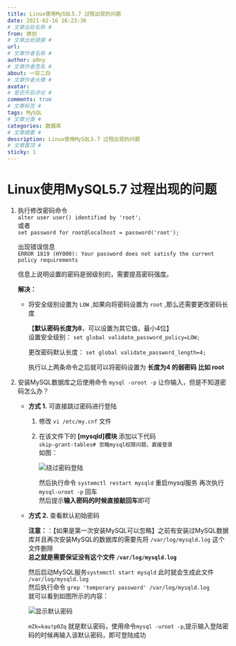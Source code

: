 ```yaml
---
title: Linux使用MySQL5.7 过程出现的问题
date: 2021-02-16 16:23:36
# 文章出处名称 #
from: 原创
# 文章出处链接 #
url:
# 文章作者名称 #
author: p0ny
# 文章作者签名 #
about: 一穷二白
# 文章作者头像 #
avatar:
# 是否开启评论 #
comments: true
# 文章标签 #
tags: MySQL
# 文章分类 #
categories: 数据库
# 文章摘要 #
description: Linux使用MySQL5.7 过程出现的问题
# 文章置顶 #
sticky: 1
---
```

# Linux使用MySQL5.7 过程出现的问题
1. 执行修改密码命令  
`alter user user() identified by 'root';`  
或者  
`set password for root@localhost = password('root');`   

    出现错误信息  
    `ERROR 1819 (HY000): Your password does not satisfy the current policy requirements
    `
    
    信息上说明设置的密码是弱级别的，需要提高密码强度。

    
   **解决：**
    -  将安全级别设置为 `LOW` ,如果向将密码设置为 `root` ,那么还需要更改密码长度
    
        【**默认密码长度为8**，可以设置为其它值，最小4位】  
        设置安全级别：
        `set global validate_password_policy=LOW;`  
        
        更改密码默认长度： 
        `set global validate_password_length=4;`
        
        执行以上两条命令之后就可以将密码设置为 **长度为4 的弱密码 比如 root**
        


2. 安装MySQL数据库之后使用命令 `mysql -uroot -p` 让你输入，但是不知道密码怎么办？  
    - **方式 1.** 可直接跳过密码进行登陆   
      1. 修改 `vi /etc/my.cnf` 文件
      2. 在该文件下的 **[mysqld]模块** 添加以下代码  
      `skip-grant-tables# 忽略mysql权限问题，直接登录`  
      如图：
      
          ![绕过密码登陆](https://gitee.com/coder_p0ny/md-nice-markdown_pic/raw/master/2021-5-24/1621832433778-image.png)
          
          然后执行命令 `systemctl restart mysqld` 重启mysql服务
      再次执行`mysql-uroot -p` 回车  
      然后提示**输入密码的时候直接敲回车**即可
      
    - **方式 2.** 查看默认初始密码  
    
        **注意：**：【如果是第一次安装MySQL可以忽略】之前有安装过MySQL数据库并且再次安装MySQL的数据库的需要先将 `/var/log/mysqld.log` 这个文件删除  
        **总之就是需要保证没有这个文件 `/var/log/mysqld.log`**
    
        然后启动MySQL服务`systemctl start mysqld` 
        此时就会生成此文件 `/var/log/mysqld.log`  
        然后执行命令 `grep 'temporary password' /var/log/mysqld.log`  
        就可以看到如图所示的内容：
    
        ![显示默认密码](https://imgkr2.cn-bj.ufileos.com/33c2adc2-ab99-409d-8e64-18c4f86393fa.png?UCloudPublicKey=TOKEN_8d8b72be-579a-4e83-bfd0-5f6ce1546f13&Signature=%252BA5dfGEoYYfEDezpdgfIpHqho5w%253D&Expires=1613549719)

        `mZk=kau!p0Zq` 就是默认密码，使用命令`mysql -uroot -p`,提示输入登陆密码的时候再输入该默认密码，即可登陆成功
